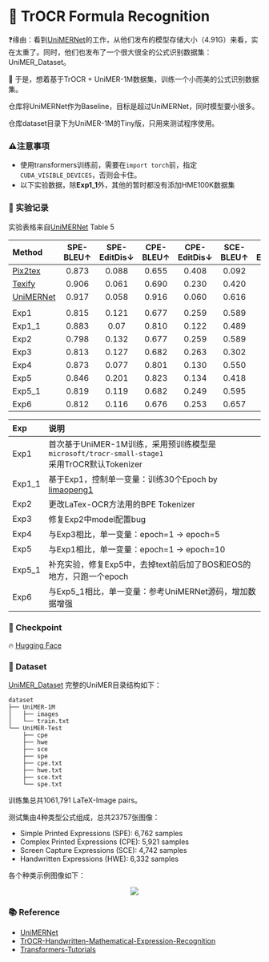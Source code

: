 # 🧮 TrOCR Formula Recognition

❓缘由：看到[UniMERNet](https://github.com/opendatalab/UniMERNet)的工作，从他们发布的模型存储大小（4.91G）来看，实在太重了。同时，他们也发布了一个很大很全的公式识别数据集：UniMER_Dataset。

🎯 于是，想着基于TrOCR + UniMER-1M数据集，训练一个小而美的公式识别数据集。

仓库将UniMERNet作为Baseline，目标是超过UniMERNet，同时模型要小很多。

仓库dataset目录下为UniMER-1M的Tiny版，只用来测试程序使用。

### ⚠️注意事项

- 使用transformers训练前，需要在`import torch`前，指定`CUDA_VISIBLE_DEVICES`，否则会卡住。
- 以下实验数据，除**Exp1_1**外，其他的暂时都没有添加HME100K数据集

### 🔬 实验记录

实验表格来自[UniMERNet](https://arxiv.org/abs/2404.15254) Table 5

| Method   | SPE-BLEU↑ | SPE-EditDis↓ | CPE-BLEU↑ | CPE-EditDis↓ | SCE-BLEU↑ | SCE-EditDis↓ | HWE-BLEU↑ | HWE-EditDis↓ |
| :---- | :-------: | :----------: | :-------: | :----------: | :-------: | :----------: | :-------: | :----------: |
| [Pix2tex](https://github.com/lukas-blecher/LaTeX-OCR) |   0.873   |    0.088     |   0.655   |    0.408     |   0.092   |    0.817     |   0.012   |    0.920     |
| [Texify](https://github.com/VikParuchuri/texify)      |   0.906   |    0.061     |   0.690   |    0.230     |   0.420   |    0.390     |   0.341   |    0.522     |
| [UniMERNet](https://github.com/opendatalab/UniMERNet) |   0.917   |    0.058     |   0.916   |    0.060     |   0.616   |    0.229     |   0.921   |    0.055     |
|||||||||
| Exp1   |   0.815   |    0.121     |   0.677   |    0.259     |   0.589   |    0.227     |   0.150   |    0.520     |
| Exp1_1 |   0.883   |    0.07     |   0.810   |    0.122     |   0.489   |    0.262     |   0.900   |    0.06     |
| Exp2    |   0.798   |    0.132     |   0.677   |    0.259     |   0.589   |    0.227     |   0.150   |    0.520     |
| Exp3 |   0.813   |    0.127     |   0.682   |    0.263     |   0.302   |   0.231     |   0.166   |   0.540      |
| Exp4 |   0.873   |   0.077    |  0.801   |   0.130     |   0.550  |   0.238    |  0.092   |   0.469     |
| Exp5 |  0.846  |   0.201  | 0.823  |  0.134     | 0.418  |  0.553   | 0.05  | 0.6724  |
| Exp5_1 |  0.819  |   0.119  | 0.682  |  0.249     | 0.595  |  0.230   | 0.179  | 0.512  |
| Exp6 |  0.812  |   0.116  | 0.676  |  0.253     | 0.657  |  0.210   | 0.342  | 0.404  |

|  Exp  | 说明                                                                                                   |
| :--- | :----------------------------------------------------------------------------------------------------- |
| Exp1  | 首次基于UniMER-1M训练，采用预训练模型是`microsoft/trocr-small-stage1` <br/> 采用TrOCR默认Tokenizer |
| Exp1_1 | 基于Exp1，控制单一变量：训练30个Epoch by [limaopeng1](https://github.com/limaopeng1) |
| Exp2  | 更改LaTex-OCR方法用的BPE Tokenizer                                                                   |
| Exp3  | 修复Exp2中model配置bug                                                                               |
| Exp4  | 与Exp3相比，单一变量：epoch=1 → epoch=5                                                             |
| Exp5  | 与Exp1相比，单一变量：epoch=1 → epoch=10                                                             |
| Exp5_1  | 补充实验，修复Exp5中，去掉text前后加了BOS和EOS的地方，只跑一个epoch                                            |
| Exp6  | 与Exp5_1相比，单一变量：参考UniMERNet源码，增加数据增强                                      |

### 🦩 Checkpoint

🔥 [Hugging Face](https://huggingface.co/SWHL/TrOCR-Formula-Rec)


### 🔢 Dataset

[UniMER_Dataset](https://huggingface.co/datasets/wanderkid/UniMER_Dataset)
完整的UniMER目录结构如下：

```text
dataset
├── UniMER-1M
│   ├── images
│   └── train.txt
└── UniMER-Test
    ├── cpe
    ├── hwe
    ├── sce
    ├── spe
    ├── cpe.txt
    ├── hwe.txt
    ├── sce.txt
    └── spe.txt
```

训练集总共1061,791 LaTeX-Image pairs。

测试集由4种类型公式组成，总共23757张图像：

- Simple Printed Expressions (SPE): 6,762 samples
- Complex Printed Expressions (CPE): 5,921 samples
- Screen Capture Expressions (SCE): 4,742 samples
- Handwritten Expressions (HWE): 6,332 samples

各个种类示例图像如下：

<div align="center">
    <img src="https://github.com/SWHL/TrOCR-Formula-Rec/releases/download/v0.0.0/dataset_deom.png">
</div>

### 📚 Reference

- [UniMERNet](https://github.com/opendatalab/UniMERNet)
- [TrOCR-Handwritten-Mathematical-Expression-Recognition](https://github.com/win5923/TrOCR-Handwritten-Mathematical-Expression-Recognition.git)
- [Transformers-Tutorials](https://github.com/NielsRogge/Transformers-Tutorials/blob/master/TrOCR/Fine_tune_TrOCR_on_IAM_Handwriting_Database_using_Seq2SeqTrainer.ipynb)
